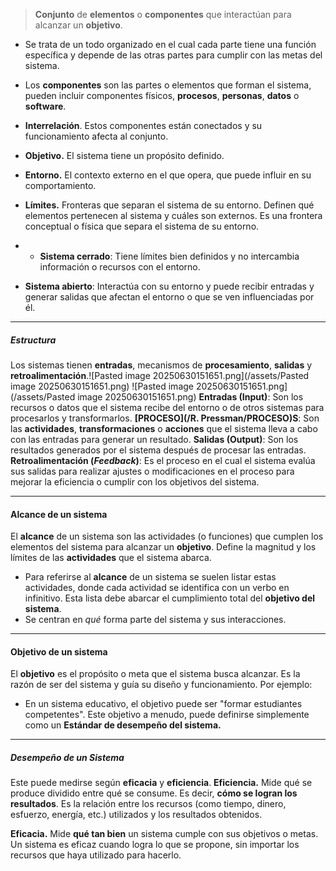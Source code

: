 > **Conjunto** de **elementos** o **componentes** que interactúan para alcanzar un **objetivo**. 

- Se trata de un todo organizado en el cual cada parte tiene una función específica y depende de las otras partes para cumplir con las metas del sistema.
- Los **componentes** son las partes o elementos que forman el sistema, pueden incluir componentes físicos, **procesos**, **personas**, **datos** o **software**.
- **Interrelación**. Estos componentes están conectados y su funcionamiento afecta al conjunto.
- **Objetivo.** El sistema tiene un propósito definido.
- **Entorno.** El contexto externo en el que opera, que puede influir en su comportamiento.
- **Límites.** Fronteras que separan el sistema de su entorno. Definen qué elementos pertenecen al sistema y cuáles son externos. Es una frontera conceptual o física que separa el sistema de su entorno.

- - **Sistema cerrado**: Tiene límites bien definidos y no intercambia información o recursos con el entorno.
    
- **Sistema abierto**: Interactúa con su entorno y puede recibir entradas y generar salidas que afectan el entorno o que se ven influenciadas por él.
****
##### **Estructura**
Los sistemas tienen **entradas**, mecanismos de **procesamiento**, **salidas** y **retroalimentación**.![Pasted image 20250630151651.png](/assets/Pasted image 20250630151651.png)
![Pasted image 20250630151651.png](/assets/Pasted image 20250630151651.png)
**Entradas (Input)**: Son los recursos o datos que el sistema recibe del entorno o de otros sistemas para procesarlos y transformarlos.
**[PROCESO](/R. Pressman/PROCESO)S**: Son las **actividades**, **transformaciones** o **acciones** que el sistema lleva a cabo con las entradas para generar un resultado.
**Salidas (Output)**: Son los resultados generados por el sistema después de procesar las entradas.
**Retroalimentación (*Feedback*)**: Es el proceso en el cual el sistema evalúa sus salidas para realizar ajustes o modificaciones en el proceso para mejorar la eficiencia o cumplir con los objetivos del sistema.
****
#### **Alcance de un sistema**
El **alcance** de un sistema son las actividades (o funciones) que cumplen los elementos del sistema para alcanzar un **objetivo**. Define la magnitud y los límites de las **actividades** que el sistema abarca. 
- Para referirse al **alcance** de un sistema se suelen listar estas actividades, donde cada actividad se identifica con un verbo en infinitivo. Esta lista debe abarcar el cumplimiento total del **objetivo del sistema**. 
- Se centran en *qué* forma parte del sistema y sus interacciones.
****
#### **Objetivo de un sistema**
El **objetivo** es el propósito o meta que el sistema busca alcanzar. Es la razón de ser del sistema y guía su diseño y funcionamiento. Por ejemplo:
- En un sistema educativo, el objetivo puede ser "formar estudiantes competentes".
Este objetivo a menudo, puede definirse simplemente como un **Estándar de desempeño del sistema.**
****
##### **Desempeño de un Sistema**
Este puede medirse según **eficacia** y **eficiencia**.
**Eficiencia.** Mide qué se produce dividido entre qué se consume. Es decir, **cómo se logran los resultados**. Es la relación entre los recursos (como tiempo, dinero, esfuerzo, energía, etc.) utilizados y los resultados obtenidos.

**Eficacia.** Mide **qué tan bien** un sistema cumple con sus objetivos o metas. Un sistema es eficaz cuando logra lo que se propone, sin importar los recursos que haya utilizado para hacerlo.